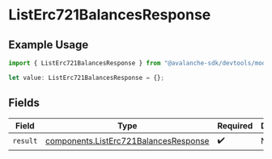 # ListErc721BalancesResponse

## Example Usage

```typescript
import { ListErc721BalancesResponse } from "@avalanche-sdk/devtools/models/operations";

let value: ListErc721BalancesResponse = {};
```

## Fields

| Field                                                                                          | Type                                                                                           | Required                                                                                       | Description                                                                                    |
| ---------------------------------------------------------------------------------------------- | ---------------------------------------------------------------------------------------------- | ---------------------------------------------------------------------------------------------- | ---------------------------------------------------------------------------------------------- |
| `result`                                                                                       | [components.ListErc721BalancesResponse](../../models/components/listerc721balancesresponse.md) | :heavy_check_mark:                                                                             | N/A                                                                                            |